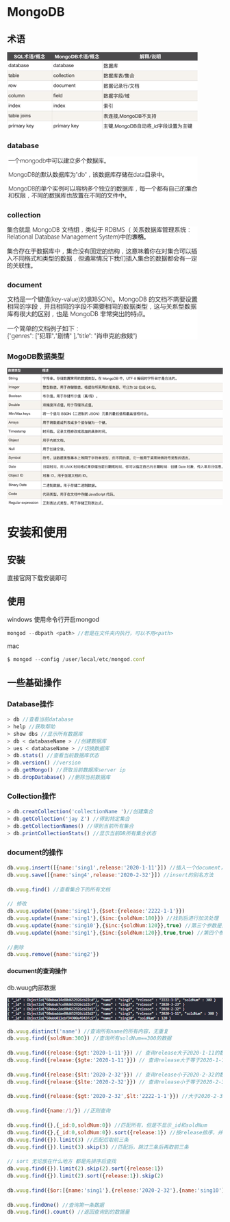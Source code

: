 # MongoDB
## 术语
![](index_files/5-1.png)
### database
![](index_files/5-2.png)
### collection
![](index_files/5-3.png)
### document
![](index_files/5-4.png)
### MogoDB数据类型
![](index_files/5-5.png)
# 安装和使用
## 安装
直接官网下载安装即可
## 使用
windows 使用命令行开启mongod
``` js
mongod --dbpath <path> //若是在文件夹内执行，可以不用<path>
``` 
mac
``` js
$ mongod --config /user/local/etc/mongod.conf
```
## 一些基础操作
### Database操作
``` js
> db //查看当前database
> help //获取帮助
> show dbs //显示所有数据库
> db < databaseName > //创建数据库
> ues < databaseName > //切换数据库
> db.stats() //查看当前数据库状态
> db.version() //version
> db.getMongo() //获取当前数据库server ip
> db.dropDatabase() //删除当前数据库
```
### Collection操作
``` js
> db.creatCollection('collectionName ')//创建集合
> db.getCollection('jay Z') //得到特定集合
> db.getCollectionNames() //得到当前所有集合
> db.printCollectionStats() //显示当前DB所有集合状态
```
### document的操作
``` js
db.wuug.insert([{name:'sing1',release:'2020-1-11'}]) //插入一个document，添加多个使用对象数组哦
db.wuug.save([{name:'sing4',release:'2020-2-32'}]) //insert的别名方法

db.wuug.find() //查看集合下的所有文档

// 修改
db.wuug.update({name:'sing1'},{$set:{release:'2222-1-1'}})
db.wuug.update({name:'sing1'},{$inc:{soldNum:180}}) //找到后进行加法处理
db.wuug.update({name:'sing10'},{$inc:{soldNum:120}},true) //第三个参数是，若没有匹配，就添加数据;   false:不添加 默认true
db.wuug.update({name:'sing1'},{$inc:{soldNum:120}},true,true) //第四个参数,匹配多个。 默认false，只匹配一个

//删除
db.wuug.remove({name:'sing2'})
```
#### document的查询操作
db.wuug内部数据

![](index_files/5-6.png)
``` js
db.wuug.distinct('name') //查询所有name的所有内容，无重复
db.wuug.find({soldNum:300}) //查询所有soldNum==300的数据

db.wuug.find({release:{$gt:'2020-1-11'}}) // 查询release大于2020-1-11的数据
db.wuug.find({release:{$gte:'2020-1-11'}}) // 查询release大于等于2020-1-11的数据

db.wuug.find({release:{$lt:'2020-2-32'}}) // 查询release小于2020-2-32的数据
db.wuug.find({release:{$lte:'2020-2-32'}}) // 查询release小于等于2020-2-32的数据

db.wuug.find({release:{$gt:'2020-2-32',$lt:'2222-1-1'}}) //大于2020-2-32 小于 2222-1-1

db.wuug.find({name:/1/}) //正则查询

db.wuug.find({},{_id:0,soldNum:0}) //匹配所有，但是不显示_id和soldNum
db.wuug.find({},{_id:0,soldNum:0}).sort({release:1}) //按release排序，并升序显示(1).   降序显示(-1)
db.wuug.find({}).limit(3) //匹配后取前三条
db.wuug.find({}).limit(3).skip(3) //匹配后，跳过三条后再取前三条

// sort 无论放在什么地方 都是先排序后查找
db.wuug.find({}).limit(2).skip(2).sort({release:1})
db.wuug.find({}).limit(2).sort({release:1}).skip(2)   

db.wuug.find({$or:[{name:'sing1'},{release:'2020-2-32'},{name:'sing10'}]}) // or 查询

db.wuug.findOne() //查询第一条数据
db.wuug.find().count() //返回查询到的数据量
```